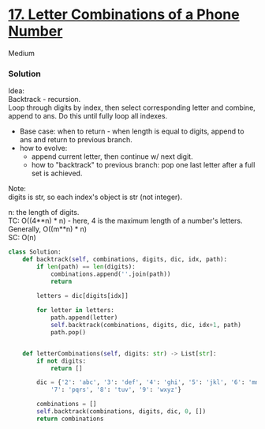 # [17. Letter Combinations of a Phone Number](https://leetcode.com/problems/letter-combinations-of-a-phone-number/?envType=study-plan-v2&envId=top-interview-150)

Medium

### Solution

Idea: \
Backtrack - recursion. \
Loop through digits by index, then select corresponding letter and combine, append to ans. Do this until fully loop all indexes.
- Base case: when to return - when length is equal to digits, append to ans and return to previous branch.
- how to evolve: 
  - append current letter, then continue w/ next digit.
  - how to "backtrack" to previous branch: pop one last letter after a full set is achieved.

Note:\
digits is str, so each index's object is str (not integer).

n: the length of digits.\
TC: O((4\**n) * n) - here, 4 is the maximum length of a number's letters. Generally, O((m\**n) * n)\
SC: O(n)

```python
class Solution:
    def backtrack(self, combinations, digits, dic, idx, path):
        if len(path) == len(digits):
            combinations.append(''.join(path))
            return
        
        letters = dic[digits[idx]]

        for letter in letters:
            path.append(letter)
            self.backtrack(combinations, digits, dic, idx+1, path)
            path.pop()


    def letterCombinations(self, digits: str) -> List[str]:
        if not digits:
            return []

        dic = {'2': 'abc', '3': 'def', '4': 'ghi', '5': 'jkl', '6': 'mno', \
            '7': 'pqrs', '8': 'tuv', '9': 'wxyz'}

        combinations = []
        self.backtrack(combinations, digits, dic, 0, [])
        return combinations
```
